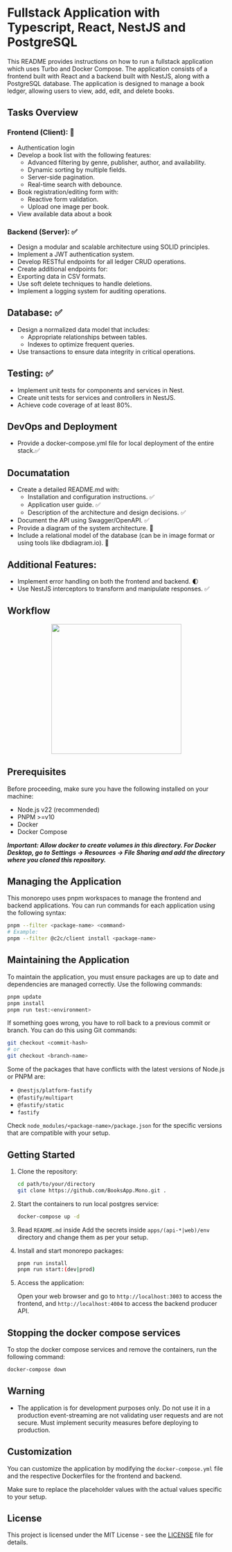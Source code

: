 # Fullstack Application with Typescript, React, NestJS and PostgreSQL

This README provides instructions on how to run a fullstack application which uses Turbo and Docker Compose. The application consists of a frontend built with React and a backend built with NestJS, along with a PostgreSQL database. The application is designed to manage a book ledger, allowing users to view, add, edit, and delete books.

## Tasks Overview

### Frontend (Client): 🔨
- Authentication login
- Develop a book list with the following features:
  - Advanced filtering by genre, publisher, author, and availability.
  - Dynamic sorting by multiple fields.
  - Server-side pagination.
  - Real-time search with debounce.
- Book registration/editing form with:
  - Reactive form validation.
  - Upload one image per book.
- View available data about a book

### Backend (Server): ✅
-  Design a modular and scalable architecture using SOLID principles.
-  Implement a JWT authentication system.
-  Develop RESTful endpoints for all ledger CRUD operations.
-  Create additional endpoints for:
-  Exporting data in CSV formats.
-  Use soft delete techniques to handle deletions.
-  Implement a logging system for auditing operations.

## Database: ✅
- Design a normalized data model that includes:
   - Appropriate relationships between tables.
   - Indexes to optimize frequent queries.
- Use transactions to ensure data integrity in critical operations.

## Testing: ✅
-  Implement unit tests for components and services in Nest.
-  Create unit tests for services and controllers in NestJS.
-  Achieve code coverage of at least 80%.

## DevOps and Deployment
- Provide a docker-compose.yml file for local deployment of the entire stack.✅

## Documatation
- Create a detailed README.md with:
  - Installation and configuration instructions. ✅
  - Application user guide. ✅
  - Description of the architecture and design decisions. ✅
- Document the API using Swagger/OpenAPI. ✅
- Provide a diagram of the system architecture. 🔨
- Include a relational model of the database (can be in image format or using tools like dbdiagram.io). 🔨

## Additional Features:
- Implement error handling on both the frontend and backend. 🌓
- Use NestJS interceptors to transform and manipulate responses. ✅

## Workflow

<p align="center">
  <img src="diagram.gif" style="height: 300px; width: auto;" />
</p>

## Prerequisites

Before proceeding, make sure you have the following installed on your machine:

- Node.js v22 (recommended)
- PNPM >=v10
- Docker
- Docker Compose

__*Important: Allow docker to create volumes in this directory. For Docker Desktop, go to Settings -> Resources -> File Sharing and add the directory where you cloned this repository.*__

## Managing the Application

This monorepo uses pnpm workspaces to manage the frontend and backend applications. You can run commands for each application using the following syntax:

```bash
pnpm --filter <package-name> <command>
# Example:
pnpm --filter @c2c/client install <package-name>
```

## Maintaining the Application

To maintain the application, you must ensure packages are up to date and dependencies are managed correctly. Use the following commands:

```bash
pnpm update
pnpm install
pnpm run test:<environment>
```

If something goes wrong, you have to roll back to a previous commit or branch. You can do this using Git commands:

```bash
git checkout <commit-hash>
# or
git checkout <branch-name>
```

Some of the packages that have conflicts with the latest versions of Node.js or PNPM are:

- `@nestjs/platform-fastify`
- `@fastify/multipart`
- `@fastify/static`
- `fastify`

Check `node_modules/<package-name>/package.json` for the specific versions that are compatible with your setup.

## Getting Started

1. Clone the repository:

    ```bash
    cd path/to/your/directory
    git clone https://github.com/BooksApp.Mono.git .
    ```

2. Start the containers to run local postgres service:

    ```bash
    docker-compose up -d
    ```

3. Read `README.md` inside Add the secrets inside `apps/(api-*|web)/env` directory and change them as per your setup.

4. Install and start monorepo packages:
    
    ```bash
    pnpm run install
    pnpm run start:(dev|prod)
    ```

5. Access the application:

    Open your web browser and go to `http://localhost:3003` to access the frontend, and `http://localhost:4004` to access the backend producer API.

## Stopping the docker compose services

To stop the docker compose services and remove the containers, run the following command:

```bash
docker-compose down
```

## Warning 

- The application is for development purposes only. Do not use it in a production event-streaming are not validating user requests and are not secure. Must implement security measures before deploying to production.

## Customization

You can customize the application by modifying the `docker-compose.yml` file and the respective Dockerfiles for the frontend and backend.

Make sure to replace the placeholder values with the actual values specific to your setup.

## License

This project is licensed under the MIT License - see the [LICENSE](LICENSE) file for details.
